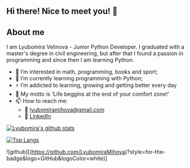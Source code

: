 ## Hi there! Nice to meet you! 👋

## About me
I am Lyubomira Velinova - Junior Python Developer. I graduated with a master's degree in civil engineering, but after that I found a passion in programming and since then I am learning Python.

- 👀 I’m interested in math, programming, books and sport;
- 🌱 I’m currently learning programming with Python;
- :zap: I’m addicted to learning, growing and getting better every day
- :loudspeaker: My motto is 'Life beggins at the end of your comfort zone!'
- 📫 How to reach me:
   - :email: lyubomiramihova@gmail.com
   - :office: [LinkedIn](https://www.linkedin.com/in/lyubomira-velinova/)

<!---
LyubomiraMihova/LyubomiraMihova is a ✨ special ✨ repository because its `README.md` (this file) appears on your GitHub profile.
You can click the Preview link to take a look at your changes.
--->

[![Lyubomira's github stats](https://github-readme-stats.vercel.app/api?username=LyubomiraMihova&count_private=true&show_icons=true&theme=radical&hide_rank=false)](https://github.com/anuraghazra/github-readme-stats)

[![Top Langs](https://github-readme-stats.vercel.app/api/top-langs/?username=LyubomiraMihova)](https://github.com/anuraghazra/github-readme-stats)

![github][(https://github.com/LyubomiraMihova)?style=for-the-badge&logo=GitHub&logoColor=white)]
